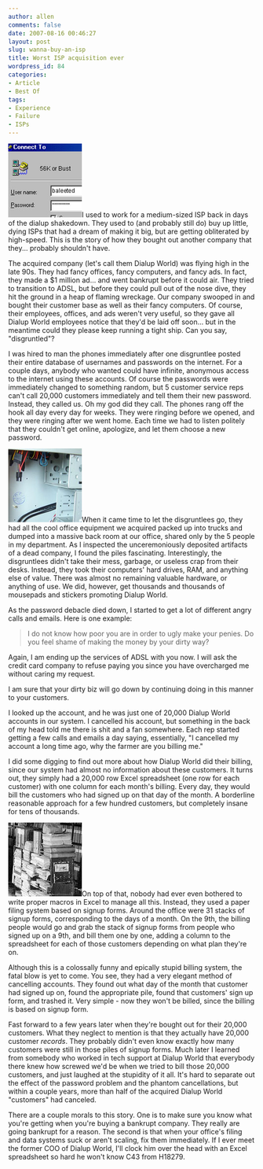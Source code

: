 ```yaml
---
author: allen
comments: false
date: 2007-08-16 00:46:27
layout: post
slug: wanna-buy-an-isp
title: Worst ISP acquisition ever
wordpress_id: 84
categories:
- Article
- Best Of
tags:
- Experience
- Failure
- ISPs
---
```


![Dialing up](/images/wp-uploads/2007/08/dialup.jpg)I used to work for a medium-sized ISP back in days of the dialup shakedown. They used to (and probably still do) buy up little, dying ISPs that had a dream of making it big, but are getting obliterated by high-speed. This is the story of how they bought out another company that they... probably shouldn't have.

The acquired company (let's call them Dialup World) was flying high in the late 90s. They had fancy offices, fancy computers, and fancy ads. In fact, they made a $1 million ad... and went bankrupt before it could air. They tried to transition to ADSL, but before they could pull out of the nose dive, they hit the ground in a heap of flaming wreckage. Our company swooped in and bought their customer base  as well as their fancy computers. Of course, their employees, offices, and ads weren't very useful, so they gave all Dialup World employees notice that they'd be laid off soon... but in the meantime could they please keep running a tight ship. Can you say, "disgruntled"?

I was hired to man the phones immediately after one disgruntlee posted their entire database of usernames and passwords on the internet. For a couple days, anybody who wanted could have infinite, anonymous access to the internet using these accounts. Of course the passwords were immediately changed to something random, but 5 customer service reps can't call 20,000 customers immediately and tell them their new password. Instead, they called us. Oh my god did they call. The phones rang off the hook all day every day for weeks. They were ringing before we opened, and they were ringing after we went home. Each time we had to listen politely that they couldn't get online, apologize, and let them choose a new password.

![empty-computer.jpg](/images/wp-uploads/2007/08/empty-computer.jpg)When it came time to let the disgruntlees go, they had all the cool office equipment we acquired packed up into trucks and dumped into a massive back room at our office, shared only by the 5 people in my department. As I inspected the unceremoniously deposited artifacts of a dead company, I found the piles fascinating. Interestingly, the disgruntlees didn't take their mess, garbage, or useless crap from their desks. Instead, they took their computers' hard drives, RAM, and anything else of value. There was almost no remaining valuable hardware, or anything of use. We did, however, get thousands and thousands of mousepads and stickers promoting Dialup World.

As the password debacle died down, I started to get a lot of different angry calls and emails. Here is one example:


> I do not know how poor you are in order to ugly make your penies. Do you feel shame of making the money by your dirty way?

Again, I am ending up the services of ADSL with you now. I will ask the credit card company to refuse paying you since you have overcharged me without caring my request.

I am sure that your dirty biz will go down by continuing doing in this manner to your customers.


I looked up the account, and he was just one of 20,000 Dialup World accounts in our system. I cancelled his account, but something in the back of my head told me there is shit and a fan somewhere. Each rep started getting a few calls and emails a day saying, essentially, "I cancelled my account a long time ago, why the farmer are you billing me."

I did some digging to find out more about how Dialup World did their billing, since our system had almost no information about these customers. It turns out, they simply had a 20,000 row Excel spreadsheet (one row for each customer) with one column for each month's billing. Every day, they would bill the customers who had signed up on that day of the month. A borderline reasonable approach for a few hundred customers, but completely insane for  tens of thousands.

![paper-sucks2.jpg](/images/wp-uploads/2007/08/paper-sucks2.jpg)On top of that, nobody had ever even bothered to write proper macros in Excel to manage all this. Instead, they used a paper filing system based on signup forms. Around the office were 31 stacks of signup forms, corresponding to the days of a month. On the 9th, the billing people would go and grab the stack of signup forms from people who signed up on a 9th, and bill them one by one, adding a column to the spreadsheet for each of those customers depending on what plan they're on.

Although this is a colossally funny and epically stupid billing system, the fatal blow is yet to come. You see, they had a very elegant method of cancelling accounts. They found out what day of the month that customer had signed up on, found the appropriate pile, found that customers' sign up form, and trashed it. Very simple - now they won't be billed, since the billing is based on signup form.

Fast forward to a few years later when they're bought out for their 20,000 customers. What they neglect to mention is that they actually have 20,000 customer _records_. They probably didn't even know exactly how many customers were still in those piles of signup forms. Much later I learned from somebody who worked in tech support at Dialup World that everybody there knew how screwed we'd be when we tried to bill those 20,000 customers, and just laughed at the stupidity of it all. It's hard to separate out the effect of the password problem and the phantom cancellations, but within a couple years, more than half of the acquired Dialup World "customers" had canceled.

There are a couple morals to this story. One is to make sure you know what you're getting when you're buying a bankrupt company. They really are going bankrupt for a reason. The second is that when your office's filing and data systems suck or aren't scaling, fix them immediately. If I ever meet the former COO of Dialup World, I'll clock him over the head with an Excel spreadsheet so hard he won't know C43 from H18279.

